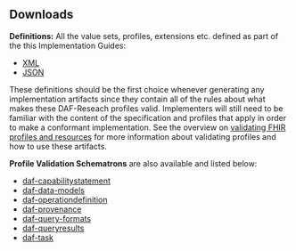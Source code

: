 ## Downloads

**Definitions:** All the value sets, profiles, extensions etc. defined as part of the this Implementation Guides:

- [XML](definitions.xml.zip)
- [JSON](definitions.json.zip)

These definitions should be the first choice whenever generating any implementation artifacts since they contain all of the rules about what makes these DAF-Reseach profiles valid. Implementers will still need to be familiar with the content of the specification and profiles that apply in order to make a conformant implementation.  See the overview on [validating FHIR profiles and resources](http://build.fhir.org/validation.html) for more information about validating profiles and how to use these artifacts.


**Profile Validation Schematrons** are also available and listed below:


- [daf-capabilitystatement](daf-capabilitystatement.sch)
- [daf-data-models](daf-data-model.sch)
- [daf-operationdefinition](daf-operationdefinition.sch)
- [daf-provenance](daf-provenance.sch)
- [daf-query-formats](daf-query-format.sch)
- [daf-queryresults](daf-queryresults.sch)
- [daf-task](daf-task.sch)
